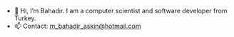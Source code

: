 - 👋 Hi, I’m Bahadır. I am a computer scientist and software developer from Turkey.
- 📫 Contact: m_bahadir_askin@hotmail.com

<!---
mbhdra/mbhdra is a ✨ special ✨ repository because its `README.md` (this file) appears on your GitHub profile.
You can click the Preview link to take a look at your changes.
--->
